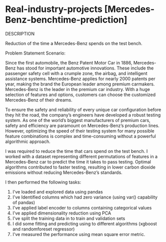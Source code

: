 # Real-industry-projects [Mercedes-Benz-benchtime-prediction]
DESCRIPTION

Reduction of the time a Mercedes-Benz spends on the test bench.

Problem Statement Scenario:

Since the first automobile, the Benz Patent Motor Car in 1886, Mercedes-Benz has stood for important automotive innovations. These include the passenger safety cell with a crumple zone, the airbag, and intelligent assistance systems. Mercedes-Benz applies for nearly 2000 patents per year, making the brand the European leader among premium carmakers. Mercedes-Benz is the leader in the premium car industry. With a huge selection of features and options, customers can choose the customized Mercedes-Benz of their dreams.

To ensure the safety and reliability of every unique car configuration before they hit the road, the company’s engineers have developed a robust testing system. As one of the world’s biggest manufacturers of premium cars, safety and efficiency are paramount on Mercedes-Benz’s production lines. However, optimizing the speed of their testing system for many possible feature combinations is complex and time-consuming without a powerful algorithmic approach.

I was required to reduce the time that cars spend on the test bench. I worked with a dataset representing different permutations of features in a Mercedes-Benz car to predict the time it takes to pass testing. Optimal algorithms contributed to faster testing, resulting in lower carbon dioxide emissions without reducing Mercedes-Benz’s standards.

I then performed the following tasks:

1) I've loaded and explored data using pandas
2) I've Identified columns which had zero variance (using var() capability of pandas)
3) I've applied label encoder to columns containing categorical values
4) I've applied dimensionality reduction using PCA
5) I've split the training data in to train and validation sets
6) I did some fitting and predicting using to different algorithms (xgboost and randomforeset regressor)
7) I've measured the performance using mean square error metric.
